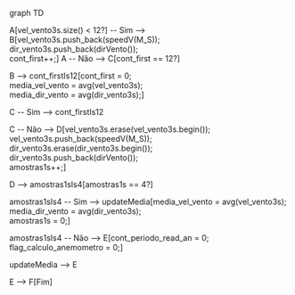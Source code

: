 graph TD

A[vel_vento3s.size() < 12?] -- Sim --> B[vel_vento3s.push_back(speedV(M_S)); <br> dir_vento3s.push_back(dirVento()); <br> cont_first++;]
A -- Não --> C[cont_first == 12?]

B --> cont_firstIs12[cont_first = 0; <br> media_vel_vento = avg(vel_vento3s); <br> media_dir_vento = avg(dir_vento3s);]

C -- Sim --> cont_firstIs12

C -- Não --> D[vel_vento3s.erase(vel_vento3s.begin()); <br> vel_vento3s.push_back(speedV(M_S)); <br> dir_vento3s.erase(dir_vento3s.begin()); <br> dir_vento3s.push_back(dirVento()); <br> amostras1s++;]

D --> amostras1sIs4[amostras1s == 4?]

amostras1sIs4 -- Sim --> updateMedia[media_vel_vento = avg(vel_vento3s); <br> media_dir_vento = avg(dir_vento3s); <br> amostras1s = 0;]

amostras1sIs4 -- Não --> E[cont_periodo_read_an = 0; <br> flag_calculo_anemometro = 0;]

updateMedia --> E

E --> F[Fim]
